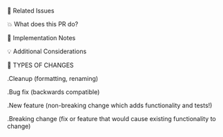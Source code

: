 🔗 Related Issues

💥 What does this PR do?

🔧 Implementation Notes

💡 Additional Considerations

🔄 TYPES OF CHANGES

.Cleanup (formatting, renaming)

.Bug fix (backwards compatible)

.New feature (non-breaking change which adds functionality and tests!)

.Breaking change (fix or feature that would cause existing functionality to change)
